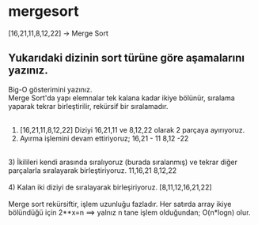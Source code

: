 # mergesort
[16,21,11,8,12,22] -> Merge Sort<br>

## Yukarıdaki dizinin sort türüne göre aşamalarını yazınız.<br>
Big-O gösterimini yazınız.<br>
Merge Sort'da yapı elemnalar tek kalana kadar ikiye bölünür, sıralama yaparak tekrar birleştirilir, rekürsif bir sıralamadır.<br>
<br>
1) [16,21,11,8,12,22] Diziyi 16,21,11 ve 8,12,22 olarak 2 parçaya ayırıyoruz.<br>
2) Ayırma işlemini devam ettiriyoruz; 16,21 - 11 8,12 -22<br>
<br>
3) İkilileri kendi arasında sıralıyoruz (burada sıralanmış) ve tekrar diğer parçalarla sıralayarak birleştiriyoruz. 11,16,21 8,12,22<br>
<br>
4) Kalan iki diziyi de sıralayarak birleşiriyoruz. [8,11,12,16,21,22]<br>
<br>
Merge sort rekürsiftir, işlem uzunluğu fazladır. Her satırda array ikiye bölündüğü için 2**x=n ==> yalnız n tane işlem olduğundan; O(n*logn) olur.<br>
